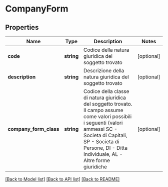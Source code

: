 # CompanyForm

## Properties
Name | Type | Description | Notes
------------ | ------------- | ------------- | -------------
**code** | **string** | Codice della natura giuridica del soggetto trovato | [optional] 
**description** | **string** | Descrizione della natura giuridica del soggetto trovato | [optional] 
**company_form_class** | **string** | Codice della classe di natura giuridica del soggetto trovato. Il campo assume come valori possibili i seguenti (valori ammessi SC - Societa di Capitali, SP - Societa di Persone, DI - Ditta Individuale, AL - Altre forme giuridiche | [optional] 

[[Back to Model list]](../README.md#documentation-for-models) [[Back to API list]](../README.md#documentation-for-api-endpoints) [[Back to README]](../README.md)


